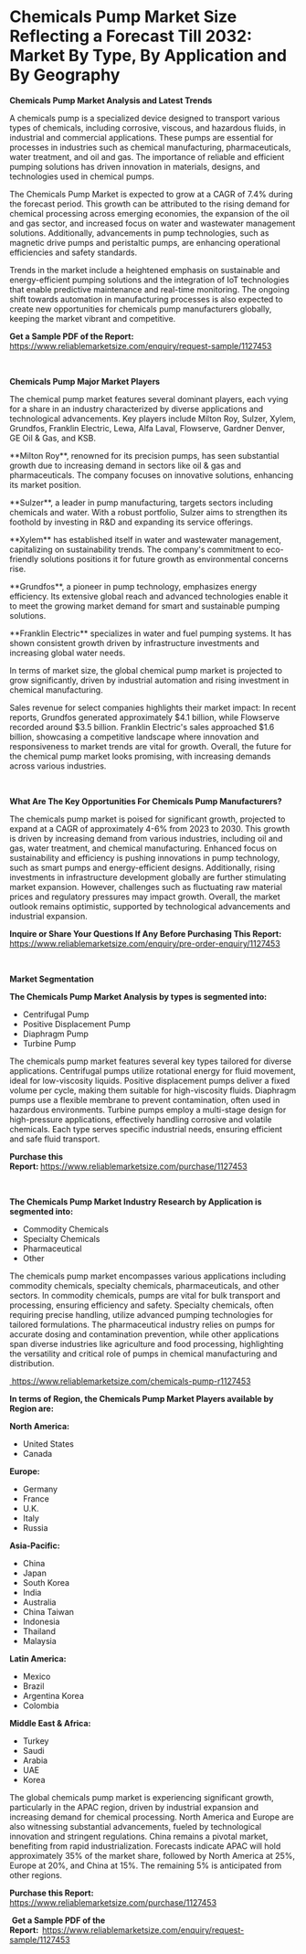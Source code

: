 <p><h1>Chemicals Pump Market Size Reflecting a Forecast Till 2032: Market By Type, By Application and By Geography</h1></p><p><strong>Chemicals Pump Market Analysis and Latest Trends</strong></p>
<p><p>A chemicals pump is a specialized device designed to transport various types of chemicals, including corrosive, viscous, and hazardous fluids, in industrial and commercial applications. These pumps are essential for processes in industries such as chemical manufacturing, pharmaceuticals, water treatment, and oil and gas. The importance of reliable and efficient pumping solutions has driven innovation in materials, designs, and technologies used in chemical pumps.</p><p>The Chemicals Pump Market is expected to grow at a CAGR of 7.4% during the forecast period. This growth can be attributed to the rising demand for chemical processing across emerging economies, the expansion of the oil and gas sector, and increased focus on water and wastewater management solutions. Additionally, advancements in pump technologies, such as magnetic drive pumps and peristaltic pumps, are enhancing operational efficiencies and safety standards. </p><p>Trends in the market include a heightened emphasis on sustainable and energy-efficient pumping solutions and the integration of IoT technologies that enable predictive maintenance and real-time monitoring. The ongoing shift towards automation in manufacturing processes is also expected to create new opportunities for chemicals pump manufacturers globally, keeping the market vibrant and competitive.</p></p>
<p><strong>Get a Sample PDF of the Report:&nbsp;</strong> <a href="https://www.reliablemarketsize.com/enquiry/request-sample/1127453?utm_campaign=3566&utm_medium=2&utm_source=Github&utm_content=ia&utm_term=17042025&utm_id=chemicals-pump">https://www.reliablemarketsize.com/enquiry/request-sample/1127453</a></p>
<p>&nbsp;</p>
<p><strong>Chemicals Pump Major Market Players</strong></p>
<p><p>The chemical pump market features several dominant players, each vying for a share in an industry characterized by diverse applications and technological advancements. Key players include Milton Roy, Sulzer, Xylem, Grundfos, Franklin Electric, Lewa, Alfa Laval, Flowserve, Gardner Denver, GE Oil & Gas, and KSB.</p><p>**Milton Roy**, renowned for its precision pumps, has seen substantial growth due to increasing demand in sectors like oil & gas and pharmaceuticals. The company focuses on innovative solutions, enhancing its market position.</p><p>**Sulzer**, a leader in pump manufacturing, targets sectors including chemicals and water. With a robust portfolio, Sulzer aims to strengthen its foothold by investing in R&D and expanding its service offerings.</p><p>**Xylem** has established itself in water and wastewater management, capitalizing on sustainability trends. The company's commitment to eco-friendly solutions positions it for future growth as environmental concerns rise.</p><p>**Grundfos**, a pioneer in pump technology, emphasizes energy efficiency. Its extensive global reach and advanced technologies enable it to meet the growing market demand for smart and sustainable pumping solutions.</p><p>**Franklin Electric** specializes in water and fuel pumping systems. It has shown consistent growth driven by infrastructure investments and increasing global water needs.</p><p>In terms of market size, the global chemical pump market is projected to grow significantly, driven by industrial automation and rising investment in chemical manufacturing. </p><p>Sales revenue for select companies highlights their market impact: In recent reports, Grundfos generated approximately $4.1 billion, while Flowserve recorded around $3.5 billion. Franklin Electric's sales approached $1.6 billion, showcasing a competitive landscape where innovation and responsiveness to market trends are vital for growth. Overall, the future for the chemical pump market looks promising, with increasing demands across various industries.</p></p>
<p>&nbsp;</p>
<p><strong>What Are The Key Opportunities For Chemicals Pump Manufacturers?</strong></p>
<p><p>The chemicals pump market is poised for significant growth, projected to expand at a CAGR of approximately 4-6% from 2023 to 2030. This growth is driven by increasing demand from various industries, including oil and gas, water treatment, and chemical manufacturing. Enhanced focus on sustainability and efficiency is pushing innovations in pump technology, such as smart pumps and energy-efficient designs. Additionally, rising investments in infrastructure development globally are further stimulating market expansion. However, challenges such as fluctuating raw material prices and regulatory pressures may impact growth. Overall, the market outlook remains optimistic, supported by technological advancements and industrial expansion.</p></p>
<p><strong>Inquire or Share Your Questions If Any Before Purchasing This Report:</strong> <a href="https://www.reliablemarketsize.com/enquiry/pre-order-enquiry/1127453?utm_campaign=3566&utm_medium=2&utm_source=Github&utm_content=ia&utm_term=17042025&utm_id=chemicals-pump">https://www.reliablemarketsize.com/enquiry/pre-order-enquiry/1127453</a></p>
<p>&nbsp;</p>
<p><strong>Market Segmentation</strong></p>
<p><strong>The Chemicals Pump Market Analysis by types is segmented into:</strong></p>
<p><ul><li>Centrifugal Pump</li><li>Positive Displacement Pump</li><li>Diaphragm Pump</li><li>Turbine Pump</li></ul></p>
<p><p>The chemicals pump market features several key types tailored for diverse applications. Centrifugal pumps utilize rotational energy for fluid movement, ideal for low-viscosity liquids. Positive displacement pumps deliver a fixed volume per cycle, making them suitable for high-viscosity fluids. Diaphragm pumps use a flexible membrane to prevent contamination, often used in hazardous environments. Turbine pumps employ a multi-stage design for high-pressure applications, effectively handling corrosive and volatile chemicals. Each type serves specific industrial needs, ensuring efficient and safe fluid transport.</p></p>
<p><strong>Purchase this Report:&nbsp;</strong><a href="https://www.reliablemarketsize.com/purchase/1127453?utm_campaign=3566&utm_medium=2&utm_source=Github&utm_content=ia&utm_term=17042025&utm_id=chemicals-pump">https://www.reliablemarketsize.com/purchase/1127453</a></p>
<p>&nbsp;</p>
<p><strong>The Chemicals Pump Market Industry Research by Application is segmented into:</strong></p>
<p><ul><li>Commodity Chemicals</li><li>Specialty Chemicals</li><li>Pharmaceutical</li><li>Other</li></ul></p>
<p><p>The chemicals pump market encompasses various applications including commodity chemicals, specialty chemicals, pharmaceuticals, and other sectors. In commodity chemicals, pumps are vital for bulk transport and processing, ensuring efficiency and safety. Specialty chemicals, often requiring precise handling, utilize advanced pumping technologies for tailored formulations. The pharmaceutical industry relies on pumps for accurate dosing and contamination prevention, while other applications span diverse industries like agriculture and food processing, highlighting the versatility and critical role of pumps in chemical manufacturing and distribution.</p></p>
<p><a href="https://www.reliablemarketsize.com/chemicals-pump-r1127453?utm_campaign=3566&utm_medium=2&utm_source=Github&utm_content=ia&utm_term=17042025&utm_id=chemicals-pump">&nbsp;https://www.reliablemarketsize.com/chemicals-pump-r1127453</a></p>
<p><strong>In terms of Region, the Chemicals Pump Market Players available by Region are:</strong></p>
<p>
    <p> <strong> North America: </strong>
        <ul>
            <li>United States</li>
            <li>Canada</li>
        </ul>
        </p> 
    <p> <strong> Europe: </strong>
        <ul>
            <li>Germany</li>
            <li>France</li>
            <li>U.K.</li>
            <li>Italy</li>
            <li>Russia</li>
        </ul>
        </p> 
    <p> <strong> Asia-Pacific: </strong>
        <ul>
            <li>China</li>
            <li>Japan</li>
            <li>South Korea</li>
            <li>India</li>
            <li>Australia</li>
            <li>China Taiwan</li>
            <li>Indonesia</li>
            <li>Thailand</li>
            <li>Malaysia</li>
        </ul>
        </p> 
    <p> <strong> Latin America: </strong>
        <ul>
            <li>Mexico</li>
            <li>Brazil</li>
            <li>Argentina Korea</li>
            <li>Colombia</li>
        </ul>
        </p> 
    <p> <strong> Middle East & Africa: </strong>
        <ul>
            <li>Turkey</li>
            <li>Saudi</li>
            <li>Arabia</li>
            <li>UAE</li>
            <li>Korea</li>
        </ul>
    </p>
    </p>
<p><p>The global chemicals pump market is experiencing significant growth, particularly in the APAC region, driven by industrial expansion and increasing demand for chemical processing. North America and Europe are also witnessing substantial advancements, fueled by technological innovation and stringent regulations. China remains a pivotal market, benefiting from rapid industrialization. Forecasts indicate APAC will hold approximately 35% of the market share, followed by North America at 25%, Europe at 20%, and China at 15%. The remaining 5% is anticipated from other regions.</p></p>
<p><strong>Purchase this Report: </strong><a href="https://www.reliablemarketsize.com/purchase/1127453?utm_campaign=3566&utm_medium=2&utm_source=Github&utm_content=ia&utm_term=17042025&utm_id=chemicals-pump">https://www.reliablemarketsize.com/purchase/1127453</a></p>
<p>&nbsp;<strong>Get a Sample PDF of the Report:&nbsp;&nbsp;</strong><a href="https://www.reliablemarketsize.com/enquiry/request-sample/1127453?utm_campaign=3566&utm_medium=2&utm_source=Github&utm_content=ia&utm_term=17042025&utm_id=chemicals-pump">https://www.reliablemarketsize.com/enquiry/request-sample/1127453</a></p>
<p><strong></strong></p>
<p><p></p><p></p><p></p></p>